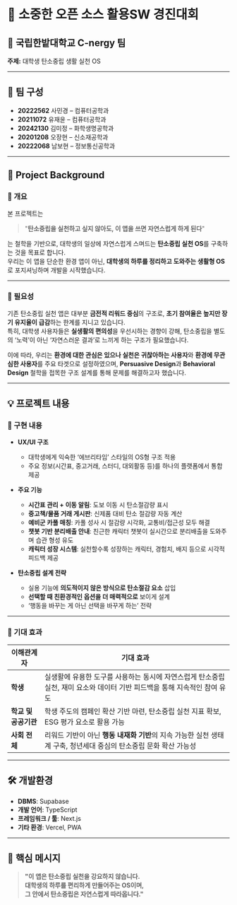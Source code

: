 # 🌱 소중한 오픈 소스 활용SW 경진대회

## 🧩 국립한밭대학교 C-nergy 팀  
**주제:** 대학생 탄소중립 생활 실천 OS  

---

## 👥 팀 구성  
- **20222562** 사민경 – 컴퓨터공학과  
- **20211072** 유재윤 – 컴퓨터공학과  
- **20242130** 김미정 – 화학생명공학과
- **20201208** 오장현 – 신소재공학과
- **20222068** 남보현 – 정보통신공학과
<!-- 팀원 정보 업데이트 필요 -->

---

## 📌 Project Background  

### 📍 개요  
본 프로젝트는  
> "**탄소중립을 실천하고 싶지 않아도, 이 앱을 쓰면 자연스럽게 하게 된다**"  

는 철학을 기반으로, 대학생의 일상에 자연스럽게 스며드는 **탄소중립 실천 OS**를 구축하는 것을 목표로 합니다.  
우리는 이 앱을 단순한 환경 앱이 아닌, **대학생의 하루를 정리하고 도와주는 생활형 OS**로 포지셔닝하며 개발을 시작했습니다.

---

### 📍 필요성  
기존 탄소중립 실천 앱은 대부분 **금전적 리워드 중심**의 구조로, **초기 참여율은 높지만 장기 유지율이 급감**하는 한계를 지니고 있습니다.  
특히, 대학생 사용자들은 **실생활의 편의성**을 우선시하는 경향이 강해, 탄소중립을 별도의 ‘노력’이 아닌 ‘자연스러운 결과’로 느끼게 하는 구조가 필요했습니다.

이에 따라, 우리는 **환경에 대한 관심은 있으나 실천은 귀찮아하는 사용자**와 **환경에 무관심한 사용자**를 주요 타겟으로 설정하였으며, **Persuasive Design**과 **Behavioral Design** 철학을 접목한 구조 설계를 통해 문제를 해결하고자 했습니다.

---

## 💡 프로젝트 내용  

### 🔧 구현 내용  

- **UX/UI 구조**  
  - 대학생에게 익숙한 ‘에브리타임’ 스타일의 OS형 구조 적용  
  - 주요 정보(시간표, 중고거래, 스터디, 대외활동 등)를 하나의 플랫폼에서 통합 제공  

- **주요 기능**  
  - **시간표 관리 + 이동 알림**: 도보 이동 시 탄소절감량 표시  
  - **중고책/물품 거래 게시판**: 신제품 대비 탄소 절감량 자동 계산  
  - **예비군 카풀 매칭**: 카풀 성사 시 절감량 시각화, 교통비/접근성 모두 해결  
  - **챗봇 기반 분리배출 안내**: 친근한 캐릭터 챗봇이 실시간으로 분리배출을 도와주며 습관 형성 유도  
  - **캐릭터 성장 시스템**: 실천할수록 성장하는 캐릭터, 경험치, 배지 등으로 시각적 피드백 제공  

- **탄소중립 설계 전략**  
  - 실용 기능에 **의도적이지 않은 방식으로 탄소절감 요소** 삽입  
  - **선택할 때 친환경적인 옵션을 더 매력적으로** 보이게 설계  
  - ‘행동을 바꾸는 게 아닌 선택을 바꾸게 하는’ 전략  

---

### 🎯 기대 효과  

| 이해관계자 | 기대 효과 |
|------------|------------|
| **학생** | 실생활에 유용한 도구를 사용하는 동시에 자연스럽게 탄소중립 실천, 재미 요소와 데이터 기반 피드백을 통해 지속적인 참여 유도 |
| **학교 및 공공기관** | 학생 주도의 캠페인 확산 기반 마련, 탄소중립 실천 지표 확보, ESG 평가 요소로 활용 가능 |
| **사회 전체** | 리워드 기반이 아닌 **행동 내재화 기반**의 지속 가능한 실천 생태계 구축, 청년세대 중심의 탄소중립 문화 확산 가능성 |

---

## 🛠️ 개발환경  

- **DBMS**: Supabase 
- **개발 언어**: TypeScript
- **프레임워크 / 툴**: Next.js
- **기타 환경**: Vercel, PWA

---

## 📢 핵심 메시지  

> **"이 앱은 탄소중립 실천을 강요하지 않습니다.  
대학생의 하루를 편리하게 만들어주는 OS이며,  
그 안에서 탄소중립은 자연스럽게 따라옵니다."**

